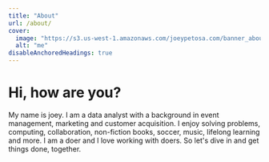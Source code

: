```yaml
---
title: "About"
url: /about/
cover:
  image: "https://s3.us-west-1.amazonaws.com/joeypetosa.com/banner_about.png"
  alt: "me"
disableAnchoredHeadings: true
---
```


# Hi, how are you?  

My name is joey. I am a data analyst with a background in event management, marketing and customer acquisition. I enjoy solving problems, computing, collaboration, non-fiction books, soccer, music, lifelong learning and more. I am a doer and I love working with doers. So let's dive in and get things done, together.  
